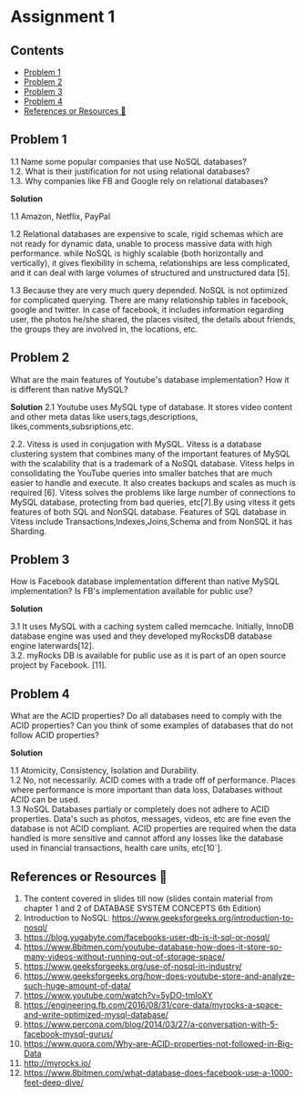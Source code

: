 # Assignment 1 <!-- omit in toc -->

## Contents <!-- omit in toc -->
- [Problem 1](#problem-1)
- [Problem 2](#problem-2)
- [Problem 3](#problem-3)
- [Problem 4](#problem-4)
- [References or Resources 📖](#references-or-resources-)



## Problem 1
1.1 Name some popular companies that use NoSQL databases?       
1.2. What is their justification for not using relational databases?        
1.3. Why companies like FB and Google rely on relational databases?

**Solution**

1.1 Amazon, Netflix, PayPal

1.2 Relational databases are expensive to scale, rigid schemas which are not ready for dynamic data, unable to process massive data with high performance. while NoSQL is highly scalable (both horizontally and vertically), it gives flexibility in schema, relationships are less complicated, and it can deal with large volumes of structured and unstructured data [5].

1.3 Because they are very much query depended. NoSQL is not optimized for complicated querying. There are many relationship tables in facebook, google and twitter. In case of facebook, it includes information regarding user, the photos he/she shared, the places visited, the details about friends, the groups they are involved in, the locations, etc.

## Problem 2
What are the main features of Youtube's database implementation? How it is different than native MySQL?

**Solution**
2.1 Youtube uses MySQL type of database. It stores video content and other meta datas like users,tags,descriptions, likes,comments,subsriptions,etc. 

2.2. Vitess is used in conjugation with MySQL. Vitess is a database clustering system that combines many of the important features of MySQL with the scalability that is a trademark of a NoSQL database. Vitess helps in consolidating the YouTube queries into smaller batches that are much easier to handle and execute. It also creates backups and scales as much is required [6]. Vitess solves the problems like large number of connections to MySQL database, protecting from bad queries, etc[7].By using vitess it gets features of both SQL and NonSQL database. Features of SQL database in Vitess include Transactions,Indexes,Joins,Schema and from NonSQL it has Sharding. 


## Problem 3
How is Facebook database implementation different than native MySQL implementation? Is FB's implementation available for public use?

**Solution**

3.1 It uses MySQL with a caching system called memcache. Initially, InnoDB database engine was used and they developed myRocksDB database engine laterwards[12].    
3.2. myRocks DB is available for public use as it is part of an open source project by Facebook. [11].

## Problem 4
What are the ACID properties? Do all databases need to comply with the ACID properties? Can you think of some examples of databases that do not follow ACID properties? 

**Solution**

1.1 Atomicity, Consistency, Isolation and Durability.   
1.2 No, not necessarily. ACID comes with a trade off of performance. Places where performance is more important than data loss, Databases without ACID can be used.   
1.3 NoSQL Databases partialy or completely does not adhere to ACID properties. Data's such as photos, messages, videos, etc are fine even the database is not ACID compliant. ACID properties are required when the data handled is more sensitive and cannot afford any losses like the database used in financial transactions, health care units, etc[10`].

## References or Resources 📖

1. The content covered in slides till now (slides contain material from chapter 1 and 2 of DATABASE
SYSTEM CONCEPTS 6th Edition)
2. Introduction to NoSQL: https://www.geeksforgeeks.org/introduction-to-nosql/
3. https://blog.yugabyte.com/facebooks-user-db-is-it-sql-or-nosql/
4. https://www.8bitmen.com/youtube-database-how-does-it-store-so-many-videos-without-running-out-of-storage-space/
5. https://www.geeksforgeeks.org/use-of-nosql-in-industry/
6. https://www.geeksforgeeks.org/how-does-youtube-store-and-analyze-such-huge-amount-of-data/
7. https://www.youtube.com/watch?v=5yDO-tmIoXY
8. https://engineering.fb.com/2016/08/31/core-data/myrocks-a-space-and-write-optimized-mysql-database/
9. https://www.percona.com/blog/2014/03/27/a-conversation-with-5-facebook-mysql-gurus/
10. https://www.quora.com/Why-are-ACID-properties-not-followed-in-Big-Data
11. http://myrocks.io/
12. https://www.8bitmen.com/what-database-does-facebook-use-a-1000-feet-deep-dive/